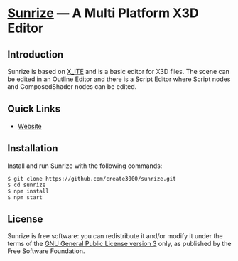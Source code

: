 # [Sunrize](https://create3000.github.io/sunrize/) — A Multi Platform X3D Editor

## Introduction

Sunrize is based on [X_ITE](https://create3000.github.io/x_ite/) and is a basic editor for X3D files. The scene can be edited in an Outline Editor and there is a Script Editor where Script nodes and ComposedShader nodes can be edited.

## Quick Links

* [Website](https://create3000.github.io/sunrize/)

## Installation

Install and run Sunrize with the following commands:

```console
$ git clone https://github.com/create3000/sunrize.git
$ cd sunrize
$ npm install
$ npm start
```

## License

Sunrize is free software: you can redistribute it and/or modify it under the terms of the [GNU General Public License version 3](LICENSE.md) only, as published by the Free Software Foundation.
